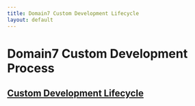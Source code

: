 ```yaml
---
title: Domain7 Custom Development Lifecycle
layout: default
---
```


# Domain7 Custom Development Process

## <a href="lifecycle/1.html">Custom Development Lifecycle</a>
